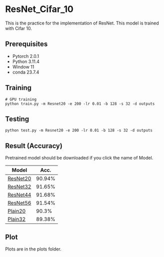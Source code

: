 # ResNet_Cifar_10

This is the practice for the implementation of ResNet. This model is trained with Cifar 10.

## Prerequisites
- Pytorch 2.0.1
- Python 3.11.4
- Window 11
- conda 23.7.4

## Training
```
# GPU training
python train.py -m Resnet20 -e 200 -lr 0.01 -b 128 -s 32 -d outputs
```

## Testing
```
python test.py -m Resnet20 -e 200 -lr 0.01 -b 128 -s 32 -d outputs
```

## Result (Accuracy)

Pretrained model should be downloaded if you click the name of Model.

| Model             | Acc.        |
| ----------------- | ----------- |
| [ResNet20](https://drive.google.com/file/d/1BIklR-0qXeWw9zhEscAPZZQrk6Q98zFQ/view?usp=drive_link)          | 90.94%      |
| [ResNet32](https://drive.google.com/file/d/1ekH2JjeBiaUtZ2cUxP63PWg0DQlKm8vj/view?usp=drive_link)          | 91.65%      |
| [ResNet44](https://drive.google.com/file/d/1TqbykyFFvf2QxZbwv-k3G0L9iJ90Hd1e/view?usp=drive_link)         | 91.68%      |
| [ResNet56](https://drive.google.com/file/d/1u_k_acCgvQYCjbQdWcJ43mzvka6llX3e/view?usp=drive_link)          | 91.54%      |
| [Plain20](https://drive.google.com/file/d/1YUWiG6LII_UPZmgooB3IhYLnGqaBQRsE/view?usp=drive_link)          | 90.3%      |
| [Plain32](https://drive.google.com/file/d/17XWnRGJIDa2MuvGJIGproa9Xjnx6glj1/view?usp=drive_link)         | 89.38%      |

## Plot
Plots are in the plots folder.
